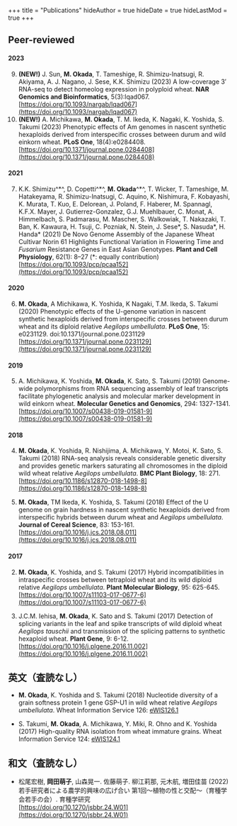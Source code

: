 +++
title = "Publications"
hideAuthor = true
hideDate = true
hideLastMod = true
+++

## Peer-reviewed

#### 2023

  9. **(NEW!)** J. Sun, **M. Okada**, T. Tameshige, R. Shimizu-Inatsugi, R. Akiyama, A. J. Nagano, J. Sese, K.K. Shimizu (2023) A low-coverage 3′ RNA-seq to detect homeolog expression in polyploid wheat. **NAR Genomics and Bioinformatics**, 5(3):lqad067.  
  [https://doi.org/10.1093/nargab/lqad067](https://doi.org/10.1093/nargab/lqad067)
  8. **(NEW!)** A. Michikawa, **M. Okada**, T. M. Ikeda, K. Nagaki, K. Yoshida, S. Takumi (2023) Phenotypic effects of Am genomes in nascent synthetic hexaploids derived from interspecific crosses between durum and wild einkorn wheat. **PLoS One**, 18(4):e0284408.  
  [https://doi.org/10.1371/journal.pone.0284408](https://doi.org/10.1371/journal.pone.0284408)  

#### 2021

  7. K.K. Shimizu^\*^, D. Copetti^\*^, **M. Okada**^\*^, T. Wicker, T. Tameshige, M. Hatakeyama, R. Shimizu-Inatsugi, C. Aquino, K. Nishimura, F. Kobayashi, K. Murata, T. Kuo, E. Delorean, J. Poland, F. Haberer, M. Spannagl, K.F.X. Mayer, J. Gutierrez-Gonzalez, G.J. Muehlbauer, C. Monat, A. Himmelbach, S. Padmarasu, M. Mascher, S. Walkowiak, T. Nakazaki, T. Ban, K. Kawaura, H. Tsuji, C. Pozniak, N. Stein, J. Sese*, S. Nasuda*, H. Handa* (2021) De Novo Genome Assembly of the Japanese Wheat Cultivar Norin 61 Highlights Functional Variation in Flowering Time and *Fusarium* Resistance Genes in East Asian Genotypes. **Plant and Cell Physiology**, 62(1): 8–27 (*: equally contribution)  
  [https://doi.org/10.1093/pcp/pcaa152](https://doi.org/10.1093/pcp/pcaa152)  

#### 2020

  6. **M. Okada**, A Michikawa, K. Yoshida, K Nagaki, T.M. Ikeda, S. Takumi (2020) Phenotypic effects of the U-genome variation in nascent synthetic hexaploids derived from interspecific crosses between durum wheat and its diploid relative *Aegilops umbellulata*. **PLoS One**, 15: e0231129. doi:10.1371/journal.pone.0231129  
  [https://doi.org/10.1371/journal.pone.0231129](https://doi.org/10.1371/journal.pone.0231129)  

#### 2019

  5. A. Michikawa, K. Yoshida, **M. Okada**, K. Sato, S. Takumi (2019) Genome-wide polymorphisms from RNA sequencing assembly of leaf transcripts facilitate phylogenetic analysis and molecular marker development in wild einkorn wheat. **Molecular Genetics and Genomics**, 294: 1327-1341.  
  [https://doi.org/10.1007/s00438-019-01581-9](https://doi.org/10.1007/s00438-019-01581-9)  

#### 2018

  4. **M. Okada**, K. Yoshida, R. Nishijima, A. Michikawa, Y. Motoi, K. Sato, S. Takumi (2018) RNA-seq analysis reveals considerable genetic diversity and provides genetic markers saturating all chromosomes in the diploid wild wheat relative *Aegilops umbellulata*. **BMC Plant Biology**, 18: 271.  
  [https://doi.org/10.1186/s12870-018-1498-8](https://doi.org/10.1186/s12870-018-1498-8)  
  
  3. **M. Okada**, TM Ikeda, K. Yoshida, S. Takumi (2018) Effect of the U genome on grain hardness in nascent synthetic hexaploids derived from interspecific hybrids between durum wheat and *Aegilops umbellulata*. **Journal of Cereal Science**, 83: 153-161.  
  [https://doi.org/10.1016/j.jcs.2018.08.011](https://doi.org/10.1016/j.jcs.2018.08.011)  


#### 2017

  2. **M. Okada**, K. Yoshida, and S. Takumi (2017) Hybrid incompatibilities in intraspecific crosses between tetraploid wheat and its wild diploid relative *Aegilops umbellulata*. **Plant Molecular Biology**, 95: 625-645.  
  [https://doi.org/10.1007/s11103-017-0677-6](https://doi.org/10.1007/s11103-017-0677-6)  
  
  1. J.C.M. Iehisa, **M. Okada**, K. Sato and S. Takumi (2017) Detection of splicing variants in the leaf and spike transcripts of wild diploid wheat *Aegilops tauschii* and transmission of the splicing patterns to synthetic hexaploid wheat. **Plant Gene**, 9: 6-12.   
  [https://doi.org/10.1016/j.plgene.2016.11.002](https://doi.org/10.1016/j.plgene.2016.11.002)  

## 英文（査読なし）

- **M. Okada**, K. Yoshida and S. Takumi (2018) Nucleotide diversity of a grain softness protein 1 gene GSP-U1 in wild wheat relative *Aegilops umbellulata*. Wheat Information Service 126: [eWIS126.1](https://shigen.nig.ac.jp/ewis/article/html/202/article.pdf)  

- S. Takumi, **M. Okada**, A. Michikawa, Y. Miki, R. Ohno and K. Yoshida (2017) High-quality RNA isolation from wheat immature grains. Wheat Information Service 124: [eWIS124.1](https://shigen.nig.ac.jp/ewis/article/html/195/article.pdf)

## 和文（査読なし）

- 松尾宏樹, **岡田萌子**, 山森晃一. 佐藤萌子. 柳江莉那, 元木航, 増田佳苗 (2022) 若手研究者による農学的興味の広げ合い 第1回～植物の性と交配～（育種学会若手の会）. 育種学研究  
  [https://doi.org/10.1270/jsbbr.24.W01](https://doi.org/10.1270/jsbbr.24.W01)
